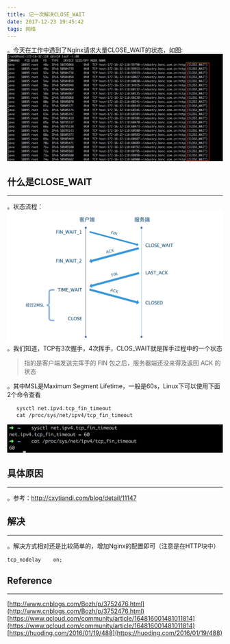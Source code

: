 ```yaml
---
title: 记一次解决CLOSE_WAIT
date: 2017-12-23 19:45:42
tags: 网络
---
```


。今天在工作中遇到了Nginx请求大量CLOSE_WAIT的状态，如图:
![](/images/20171223/problem.jpg)
<!--more-->
## 什么是CLOSE_WAIT
***
。状态流程：
![](/images/20171223/close_wait.jpg)
。我们知道，TCP有3次握手，4次挥手，CLOS_WAIT就是挥手过程中的一个状态
> 指的是客户端发送完挥手的 FIN 包之后，服务器端还没来得及返回 ACK 的状态

。其中MSL是Maximum Segment Lifetime，一般是60s，Linux下可以使用下面2个命令查看
```
   sysctl net.ipv4.tcp_fin_timeout
   cat /proc/sys/net/ipv4/tcp_fin_timeout
```
![](/images/20171223/ms.jpg)

## 具体原因
***
。参考：http://cxytiandi.com/blog/detail/11147

## 解决
***
。解决方式相对还是比较简单的，增加Nginx的配置即可（注意是在HTTP块中）
```
tcp_nodelay    on;
```

## Reference
***
[http://www.cnblogs.com/Bozh/p/3752476.html](http://www.cnblogs.com/Bozh/p/3752476.html)
[https://www.qcloud.com/community/article/164816001481011814](https://www.qcloud.com/community/article/164816001481011814)
[https://huoding.com/2016/01/19/488](https://huoding.com/2016/01/19/488)
